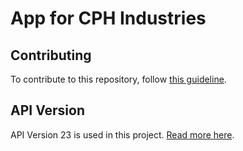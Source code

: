 # App for CPH Industries

## Contributing

To contribute to this repository, follow [this guideline](docs/contributing.md).

## API Version

API Version 23 is used in this project. [Read more here](docs/api-version.md).
